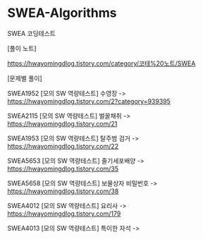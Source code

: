 # SWEA-Algorithms
SWEA 코딩테스트



[풀이 노트]

https://hwayomingdlog.tistory.com/category/코테%20노트/SWEA



[문제별 풀이]

SWEA1952 [모의 SW 역량테스트] 수영장 -> https://hwayomingdlog.tistory.com/2?category=939395

SWEA2115 [모의 SW 역량테스트] 벌꿀채취 -> https://hwayomingdlog.tistory.com/21

SWEA1953 [모의 SW 역량테스트] 탈주범 검거 -> https://hwayomingdlog.tistory.com/22

SWEA5653 [모의 SW 역량테스트] 줄기세포배양 -> https://hwayomingdlog.tistory.com/35

SWEA5658 [모의 SW 역량테스트] 보물상자 비밀번호 -> https://hwayomingdlog.tistory.com/38

SWEA4012 [모의 SW 역량테스트] 요리사 -> https://hwayomingdlog.tistory.com/179

SWEA4013 [모의 SW 역량테스트] 특이한 자석 -> 
